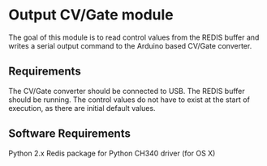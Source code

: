 Output CV/Gate module
=====================

The goal of this module is to read control values from the REDIS buffer and writes a serial output command to the  Arduino based CV/Gate converter.

## Requirements

The CV/Gate converter should be connected to USB.
The REDIS buffer should be running.
The control values do not have to exist at the start of execution, as there are initial default values.

## Software Requirements

Python 2.x
Redis package for Python
CH340 driver (for OS X)
